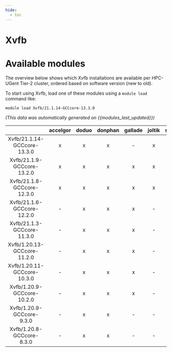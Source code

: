 ```yaml
---
hide:
  - toc
---
```


Xvfb
====

# Available modules


The overview below shows which Xvfb installations are available per HPC-UGent Tier-2 cluster, ordered based on software version (new to old).

To start using Xvfb, load one of these modules using a `module load` command like:

```shell
module load Xvfb/21.1.14-GCCcore-13.3.0
```

*(This data was automatically generated on {{modules_last_updated}})*  

| |accelgor|doduo|donphan|gallade|joltik|shinx|skitty|
| :---: | :---: | :---: | :---: | :---: | :---: | :---: | :---: |
|Xvfb/21.1.14-GCCcore-13.3.0|x|x|x|-|x|x|x|
|Xvfb/21.1.9-GCCcore-13.2.0|x|x|x|x|x|x|x|
|Xvfb/21.1.8-GCCcore-12.3.0|x|x|x|x|x|x|x|
|Xvfb/21.1.6-GCCcore-12.2.0|-|x|x|x|-|x|-|
|Xvfb/21.1.3-GCCcore-11.3.0|-|x|x|x|-|-|-|
|Xvfb/1.20.13-GCCcore-11.2.0|-|x|x|x|-|-|-|
|Xvfb/1.20.11-GCCcore-10.3.0|-|x|x|x|-|-|-|
|Xvfb/1.20.9-GCCcore-10.2.0|-|x|x|x|-|-|-|
|Xvfb/1.20.9-GCCcore-9.3.0|-|x|x|-|-|-|-|
|Xvfb/1.20.8-GCCcore-8.3.0|-|x|x|-|-|-|-|
